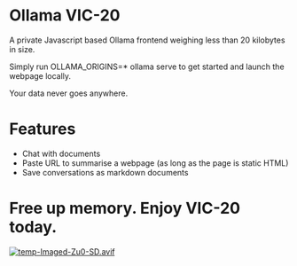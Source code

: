 # Ollama VIC-20

A private Javascript based Ollama frontend weighing less than 20 kilobytes in size. 

Simply run OLLAMA_ORIGINS=* ollama serve to get started and launch the webpage locally.

Your data never goes anywhere.

# Features

- Chat with documents
- Paste URL to summarise a webpage (as long as the page is static HTML)
- Save conversations as markdown documents

# Free up memory. Enjoy VIC-20 today.

[![temp-Imaged-Zu0-SD.avif](https://i.postimg.cc/Y9R7bmVP/temp-Imaged-Zu0-SD.avif)](https://postimg.cc/628FQTBV)
